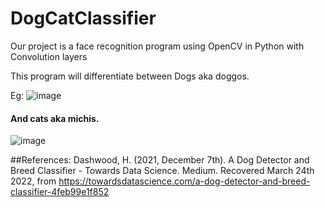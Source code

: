 # DogCatClassifier 
Our project is a face recognition program using OpenCV in Python with Convolution layers

This program will differentiate between Dogs aka doggos.

Eg:
![image](https://user-images.githubusercontent.com/74560600/159771469-073f5178-fd59-4995-a6c7-3e726f0cef6e.png)



#### And cats aka michis.


![image](https://user-images.githubusercontent.com/74560600/159770421-5bcadd8c-5321-4a65-867b-a943ba2ebefd.png)



##References:
Dashwood, H. (2021, December 7th). A Dog Detector and Breed Classifier - Towards Data Science. Medium. 
Recovered March 24th 2022, from https://towardsdatascience.com/a-dog-detector-and-breed-classifier-4feb99e1f852

